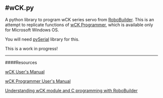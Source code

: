 #wCK.py
---

A python library to program wCK series servo from [RoboBuilder](http://www.robobuilder.net/eng/index.asp). This is an attempt to replicate functions of [wCK Programmer](http://robosavvy.com/RoboSavvyPages/Robobuilder/robobuilder-creator-users-manual.pdf), which is available only for Microsoft Windows OS.

You will need [pySerial](http://pyserial.sourceforge.net) library for this.

This is a work in progress!

---
####Resources

[wCK User's Manual](http://robosavvy.com/RoboSavvyPages/Robobuilder/robobuilder-creator-users-manual.pdf)

[wCK Programmer User's Manual](http://www.tribotix.com/Downloads/RoboBuilder/wCK/User%20Manual%20_wCK%20programmer%20tool_%20v1.03%20EN.pdf)

[Understanding wCK module and 
C programming with RoboBuilder](http://ro-botica.com/img/Robobuilder/RoboBuilder%20C_tutorial%20.pdf)



